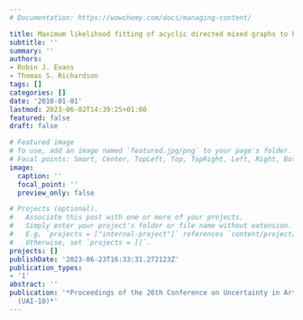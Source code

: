 ```yaml
---
# Documentation: https://wowchemy.com/docs/managing-content/

title: Maximum likelihood fitting of acyclic directed mixed graphs to binary data
subtitle: ''
summary: ''
authors:
- Robin J. Evans
- Thomas S. Richardson
tags: []
categories: []
date: '2010-01-01'
lastmod: 2023-06-02T14:39:25+01:00
featured: false
draft: false

# Featured image
# To use, add an image named `featured.jpg/png` to your page's folder.
# Focal points: Smart, Center, TopLeft, Top, TopRight, Left, Right, BottomLeft, Bottom, BottomRight.
image:
  caption: ''
  focal_point: ''
  preview_only: false

# Projects (optional).
#   Associate this post with one or more of your projects.
#   Simply enter your project's folder or file name without extension.
#   E.g. `projects = ["internal-project"]` references `content/project/deep-learning/index.md`.
#   Otherwise, set `projects = []`.
projects: []
publishDate: '2023-06-23T16:33:31.272123Z'
publication_types:
- '1'
abstract: ''
publication: '*Proceedings of the 26th Conference on Uncertainty in Artificial Intelligence
  (UAI-10)*'
---
```

